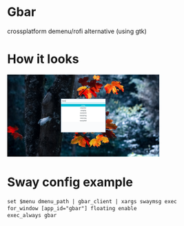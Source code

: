 # Gbar
crossplatform demenu/rofi alternative (using gtk)

# How it looks
<img src="./gbar.png" width="70%" height="70%">

# Sway config example
```config
set $menu dmenu_path | gbar_client | xargs swaymsg exec
for_window [app_id="gbar"] floating enable
exec_always gbar
```
